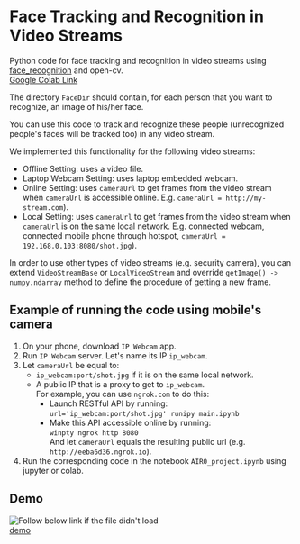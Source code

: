 
# Face Tracking and Recognition in Video Streams
Python code for face tracking and recognition in video streams using [face_recognition](https://github.com/ageitgey/face_recognition) and open-cv.  
[Google Colab Link](https://colab.research.google.com/drive/1BR4EzaLE-qEzzRp05VvMxiBj5gDd84-n)

The directory `FaceDir` should contain, for each person that you want to recognize, an image of his/her face.

You can use this code to track and recognize these people (unrecognized people's faces will be tracked too) in any video stream.

We implemented this functionality for the following video streams:
- Offline Setting: uses a video file.
- Laptop Webcam Setting: uses laptop embedded webcam.
- Online Setting: uses `cameraUrl` to get frames from the video stream when `cameraUrl` is accessible online. E.g. `cameraUrl = http://my-stream.com`).
- Local Setting: uses `cameraUrl` to get frames from the video stream when `cameraUrl` is on the same local network. E.g. connected webcam, connected mobile phone through hotspot, `cameraUrl = 192.168.0.103:8080/shot.jpg`).

In order to use other types of video streams (e.g. security camera), you can extend `VideoStreamBase` or `LocalVideoStream` and override `getImage() -> numpy.ndarray` method to define the procedure of getting a new frame.





## Example of running the code using mobile's camera
1. On your phone, download `IP Webcam` app.
2. Run `IP Webcam` server. Let's name its IP `ip_webcam`.
3. Let `cameraUrl` be equal to:
    - `ip_webcam:port/shot.jpg` if it is on the same local network.
    - A public IP that is a proxy to get to `ip_webcam`.  
      For example, you can use `ngrok.com` to do this:  
      - Launch RESTful API by running:  
        `url='ip_webcam:port/shot.jpg' runipy main.ipynb`
      - Make this API accessible online by running:  
        `winpty ngrok http 8080`  
        And let `cameraUrl` equals the resulting public url (e.g. `http://eeba6d36.ngrok.io`).
5. Run the corresponding code in the notebook `AIR0_project.ipynb` using jupyter or colab.



## Demo
![Follow below link if the file didn't load](https://i.imgur.com/PIfeTZO.gif)  
[demo](https://i.imgur.com/PIfeTZO.gif)

